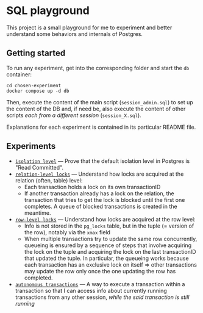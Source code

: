 # SQL playground

This project is a small playground for me to experiment and better understand some behaviors and internals of Postgres.

## Getting started

To run any experiment, get into the corresponding folder and start the `db` container:

```
cd chosen-experiment
docker compose up -d db
```

Then, execute the content of the main script (`session_admin.sql`) to set up the content of the DB and, if need be, also
execute the content of other scripts _each from a different session_ (`session_X.sql`).

Explanations for each experiment is contained in its particular README file.

## Experiments

- [`isolation level`](https://github.com/MaudGautier/sql-playground/tree/main/isolation-level) — Prove that the default
  isolation level in Postgres is "Read Committed".
- [`relation-level locks`](https://github.com/MaudGautier/sql-playground/tree/main/relation-level-locks) — Understand
  how locks are acquired at the relation (often, table) level:
    - Each transaction holds a lock on its own transactionID
    - If another transaction already has a lock on the relation, the transaction that tries to get the lock is blocked
      until the first one completes. A queue of blocked transactions is created in the meantime.
- [`row-level locks`](https://github.com/MaudGautier/sql-playground/tree/main/row-level-locks) — Understand how locks
  are acquired at the row level:
    - Info is not stored in the `pg_locks` table, but in the tuple (= version of the row), notably via the `xmax` field
    - When multiple transactions try to update the same row concurrently, queueing is ensured by a sequence of steps
      that involve acquiring the lock on the tuple and acquiring the lock on the last transactionID that updated the
      tuple. In particular, the queueing works because each transaction has an exclusive lock on itself => other
      transactions may update the row only once the one updating the row has completed.
- [`autonomous transactions`](https://github.com/MaudGautier/sql-playground/tree/main/autonomous-transactions) — A way
  to execute a transaction within a transaction so that I can access info about currently running transactions from any
  other session, _while the said transaction is still running_

  